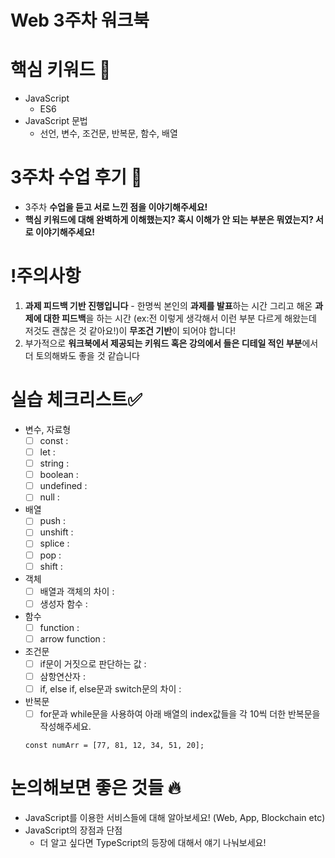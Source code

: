 # **Web 3주차 워크북**

# 핵심 키워드 🎯

- JavaScript
    - ES6
- JavaScript 문법
    - 선언, 변수, 조건문, 반복문, 함수, 배열

# 3주차 수업 후기 📢

- 3주차 **수업을 듣고 서로 느낀 점을 이야기해주세요!**
- **핵심 키워드에 대해 완벽하게 이해했는지? 혹시 이해가 안 되는 부분은 뭐였는지?
서로 이야기해주세요!**

# !주의사항

1. **과제 피드백 기반 진행입니다** - 한명씩 본인의 **과제를 발표**하는 시간 그리고 해온 **과제에 대한 피드백**을 하는 시간 (ex:전 이렇게 생각해서 이런 부분 다르게 해왔는데 저것도 괜찮은 것 같아요!)이 **무조건 기반**이 되어야 합니다!
2. 부가적으로 **워크북에서 제공되는 키워드 혹은 강의에서 들은 디테일 적인 부분**에서 더 토의해봐도 좋을 것 같습니다

# 실습 체크리스트✅

- 변수, 자료형
    - [ ]  const :
    - [ ]  let :
    - [ ]  string :
    - [ ]  boolean :
    - [ ]  undefined :
    - [ ]  null :
- 배열
    - [ ]  push :
    - [ ]  unshift :
    - [ ]  splice :
    - [ ]  pop :
    - [ ]  shift :
- 객체
    - [ ]  배열과 객체의 차이 :
    - [ ]  생성자 함수 :
- 함수
    - [ ]  function :
    - [ ]  arrow function :
- 조건문
    - [ ]  if문이 거짓으로 판단하는 값 :
    - [ ]  삼항연산자 :
    - [ ]  if, else if, else문과 switch문의 차이 :
- 반복문
    - [ ]  for문과 while문을 사용하여 아래 배열의 index값들을 각 10씩 더한 반복문을 작성해주세요.
    
    ```
    const numArr = [77, 81, 12, 34, 51, 20];
    
    ```
    

# 논의해보면 좋은 것들 🔥

- JavaScript를 이용한 서비스들에 대해 알아보세요! (Web, App, Blockchain etc)
- JavaScript의 장점과 단점
    - 더 알고 싶다면 TypeScript의 등장에 대해서 얘기 나눠보세요!